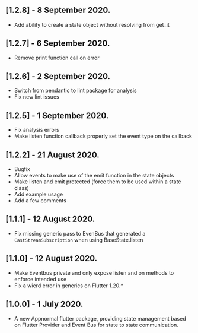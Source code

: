 ## [1.2.8] - 8 September 2020.

* Add ability to create a state object without resolving from get_it

## [1.2.7] - 6 September 2020.

* Remove print function call on error 

## [1.2.6] - 2 September 2020.

* Switch from pendantic to lint package for analysis
* Fix new lint issues

## [1.2.5] - 1 September 2020.

* Fix analysis errors
* Make listen function callback properly set the event type on the callback

## [1.2.2] - 21 August 2020.

* Bugfix
* Allow events to make use of the emit function in the state objects
* Make listen and emit protected (force them to be used within a state class)
* Add example usage
* Add a few comments

## [1.1.1] - 12 August 2020.

* Fix missing generic pass to EvenBus that generated a `CastStreamSubscription` when using BaseState.listen

## [1.1.0] - 12 August 2020.

* Make Eventbus private and only expose listen and on methods to enforce intended use
* Fix a wierd error in generics on Flutter 1.20.*

## [1.0.0] - 1 July 2020.

* A new Appnormal flutter package, providing state management based on Flutter Provider and Event Bus for state to state communication.